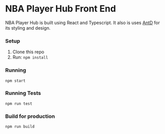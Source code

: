 # NBA Player Hub Front End

NBA Player Hub is built using React and Typescript.
It also is uses [AntD](https://ant.design/) for its styling and design.


### Setup

1. Clone this repo
2. Run: `npm install`

### Running

```
npm start
```

### Running Tests

```
npm run test
```

### Build for production

```
npm run build
```
